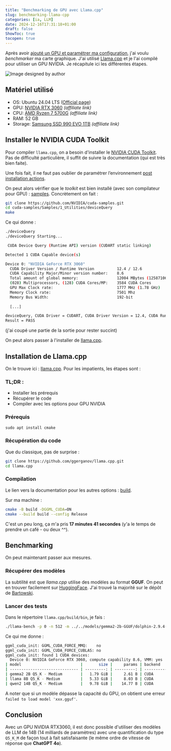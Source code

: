 ```yaml
---
title: "Benchmarking de GPU avec Llama.cpp"
slug: benchmarking-llama-cpp
categories: [ia, LLM]
date: 2024-12-16T17:31:18+01:00
draft: false
ShowToc: true
tocopen: true
---
```


Après avoir [ajouté un GPU et paramétrer ma configuration](https://www.bittenbypython.com/fr/posts/install_ollama_openwebui_ubuntu_nvidia/), j'ai voulu *benchmarker* ma carte graphique. J'ai utilisé [Llama.cpp](https://github.com/ggerganov/llama.cpp) et je l'ai compilé pour utiliser un GPU NVIDIA. Je récapitule ici les différentes étapes.

![Image designed by author](/img/gpu_benchmarking.png)

## Matériel utilisé

- OS: Ubuntu 24.04 LTS ([Official page](https://ubuntu.com/download/desktop))
- GPU: [NVIDIA RTX 3060](https://amzn.to/3D4dDuc) *(affiliate link)*
- CPU: [AMD Ryzen 7 5700G](https://amzn.to/4gnUvq5) *(affiliate link)*
- RAM: 52 GB
- Storage: [Samsung SSD 990 EVO 1TB](https://amzn.to/3D9ASmO) *(affiliate link)*

## Installer le NVIDIA CUDA Toolkit

Pour compiler `llama.cpp`, on a besoin d'installer le [NVIDIA CUDA Toolkit](https://docs.nvidia.com/cuda/cuda-installation-guide-linux/index.html#download-the-nvidia-cuda-toolkit). Pas de difficulté particulière, il suffit de suivre la documentation (qui est très bien faite).

Une fois fait, il ne faut pas oublier de paramétrer l’environnement [post installation actions](https://docs.nvidia.com/cuda/cuda-installation-guide-linux/index.html#post-installation-actions).

On peut alors vérifier que le *toolkit* est bien installé (avec son compilateur pour GPU) : [samples](https://docs.nvidia.com/cuda/cuda-installation-guide-linux/index.html#install-writable-samples). Concrètement on fait :

```sh
git clone https://github.com/NVIDIA/cuda-samples.git  
cd cuda-samples/Samples/1_Utilities/deviceQuery
make
```

Ce qui donne :

```sh
./deviceQuery                                                                                                                                                       
./deviceQuery Starting...

 CUDA Device Query (Runtime API) version (CUDART static linking)

Detected 1 CUDA Capable device(s)

Device 0: "NVIDIA GeForce RTX 3060"
  CUDA Driver Version / Runtime Version          12.4 / 12.6
  CUDA Capability Major/Minor version number:    8.6
  Total amount of global memory:                 12004 MBytes (12587106304 bytes)
  (028) Multiprocessors, (128) CUDA Cores/MP:    3584 CUDA Cores
  GPU Max Clock rate:                            1777 MHz (1.78 GHz)
  Memory Clock rate:                             7501 Mhz
  Memory Bus Width:                              192-bit
  
  [...]

deviceQuery, CUDA Driver = CUDART, CUDA Driver Version = 12.4, CUDA Runtime Version = 12.6, NumDevs = 1
Result = PASS
```

(j'ai coupé une partie de la sortie pour rester succint)

On peut alors passer à l'installer de [llama.cpp](https://github.com/ggerganov/llama.cpp).

## Installation de Llama.cpp

On  le trouve ici : [llama.cpp](https://github.com/ggerganov/llama.cpp). Pour les impatients, les étapes sont :

### TL;DR :

- Installer les prérequis
- Récupérer le code
- Compiler avec les options pour GPU NVIDIA

### Prérequis

```sh
⁠sudo apt install cmake
```

### Récupération du code

Que du classique, pas de surprise :

```sh
git clone https://github.com/ggerganov/llama.cpp.git
cd llama.cpp
```

### Compilation

Le lien vers la documentation pour les autres options : [build](https://github.com/ggerganov/llama.cpp/blob/master/docs/build.md).

Sur ma machine :

```sh
cmake -B build -DGGML_CUDA=ON
cmake --build build --config Release
```

C'est un peu long, ça m'a pris **17 minutes 41 secondes** (y'a le temps de prendre un café - ou deux ^^).

## Benchmarking

On peut maintenant passer aux mesures.

### Récupérer des modèles

La subtilité est que *llama.cpp* utilise des modèles au format **GGUF**. On peut en trouver facilement sur [HuggingFace](https://huggingface.co/models?sort=downloads&search=gguf). J'ai trouvé la majorité sur le dépôt de [Bartowski](https://huggingface.co/bartowski/Meta-Llama-3.1-8B-Instruct-GGUF/tree/main).

### Lancer des tests

Dans le répertoire `llama.cpp/build/bin`, je fais :

```sh
./llama-bench -p 0 -n 512 -m ../../models/gemma2-2b-GGUF/dolphin-2.9.4-gemma2-2b-Q5_K_M.gguf -m ../../models/Meta-Llama-3.1-8B-Instruct/Meta-Llama-3.1-8B-Instruct-Q5_K_M.gguf -m ../../models/Qwen2.5-Coder-14B-Instruct-GGUF/Qwen2.5-14B-Instruct-Q5_K_M.gguf
```

Ce qui me donne :

```sh
ggml_cuda_init: GGML_CUDA_FORCE_MMQ:    no
ggml_cuda_init: GGML_CUDA_FORCE_CUBLAS: no
ggml_cuda_init: found 1 CUDA devices:
  Device 0: NVIDIA GeForce RTX 3060, compute capability 8.6, VMM: yes
| model                          |       size |     params | backend    | ngl |          test |                  t/s |
| ------------------------------ | ---------: | ---------: | ---------- | --: | ------------: | -------------------: |
| gemma2 2B Q5_K - Medium        |   1.79 GiB |     2.61 B | CUDA       |  99 |         tg512 |        119.00 ± 0.72 |
| llama 8B Q5_K - Medium         |   5.33 GiB |     8.03 B | CUDA       |  99 |         tg512 |         53.01 ± 0.06 |
| qwen2 14B Q5_K - Medium        |   9.78 GiB |    14.77 B | CUDA       |  99 |         tg512 |         28.88 ± 0.03 |
```

A noter que si un modèle dépasse la capacité du GPU, on obtient une erreur `failed to load model 'xxx.gguf'`.

## Conclusion

Avec un GPU NVIDIA RTX3060, il est donc possible d'utiliser des modèles de LLM de 14B (14 milliards de paramètres) avec une quantification du type `Q5_K_M` de façon tout à fait satisfaisante (le même ordre de vitesse de réponse que **ChatGPT 4o**).